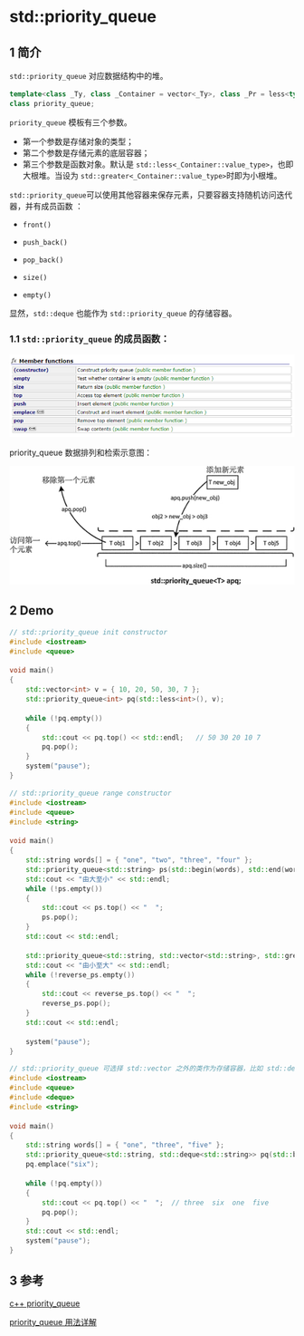 # std::priority_queue

## 1 简介

`std::priority_queue` 对应数据结构中的堆。

```c++
template<class _Ty, class _Container = vector<_Ty>, class _Pr = less<typename _Container::value_type> >
class priority_queue;
```

`priority_queue` 模板有三个参数。

* 第一个参数是存储对象的类型；
* 第二个参数是存储元素的底层容器；
* 第三个参数是函数对象。默认是 `std::less<_Container::value_type>`，也即大根堆。当设为 `std::greater<_Container::value_type>`时即为小根堆。


`std::priority_queue`可以使用其他容器来保存元素，只要容器支持随机访问迭代器，并有成员函数 ：

* `front()`

* `push_back()`

* `pop_back()`

* `size()`

* `empty()`

显然，`std::deque` 也能作为 `std::priority_queue` 的存储容器。

### 1.1 `std::priority_queue` 的成员函数：

![](priority_queue_member_functions.png)


priority_queue 数据排列和检索示意图：

![priority_queue 数据排列和检索](priority_queue.jpg)


## 2 Demo

```c++
// std::priority_queue init constructor
#include <iostream>
#include <queue>

void main()
{
	std::vector<int> v = { 10, 20, 50, 30, 7 };
	std::priority_queue<int> pq(std::less<int>(), v);

	while (!pq.empty())
	{
		std::cout << pq.top() << std::endl;   // 50 30 20 10 7
		pq.pop();
	}
	system("pause");
}
```



```c++
// std::priority_queue range constructor
#include <iostream>
#include <queue>
#include <string>

void main() 
{
	std::string words[] = { "one", "two", "three", "four" };
	std::priority_queue<std::string> ps(std::begin(words), std::end(words));
	std::cout << "由大至小" << std::endl;
	while (!ps.empty())
	{
		std::cout << ps.top() << "  ";
		ps.pop();
	}
	std::cout << std::endl;

	std::priority_queue<std::string, std::vector<std::string>, std::greater<std::string> > reverse_ps(std::begin(words), std::end(words));
	std::cout << "由小至大" << std::endl;
	while (!reverse_ps.empty())
	{
		std::cout << reverse_ps.top() << "  ";
		reverse_ps.pop();
	}
	std::cout << std::endl;

	system("pause");
}
```



```c++
// std::priority_queue 可选择 std::vector 之外的类作为存储容器，比如 std::deque
#include <iostream>
#include <queue>
#include <deque>
#include <string>

void main()
{
	std::string words[] = { "one", "three", "five" };
	std::priority_queue<std::string, std::deque<std::string>> pq(std::begin(words), std::end(words));
	pq.emplace("six");
    
	while (!pq.empty())
	{
		std::cout << pq.top() << "  ";  // three  six  one  five
		pq.pop();
	}
	std::cout << std::endl;
	system("pause");
}
```



## 3 参考

[c++ priority_queue](http://www.cplusplus.com/reference/queue/priority_queue/)

[priority_queue 用法详解](http://c.biancheng.net/view/480.html)

